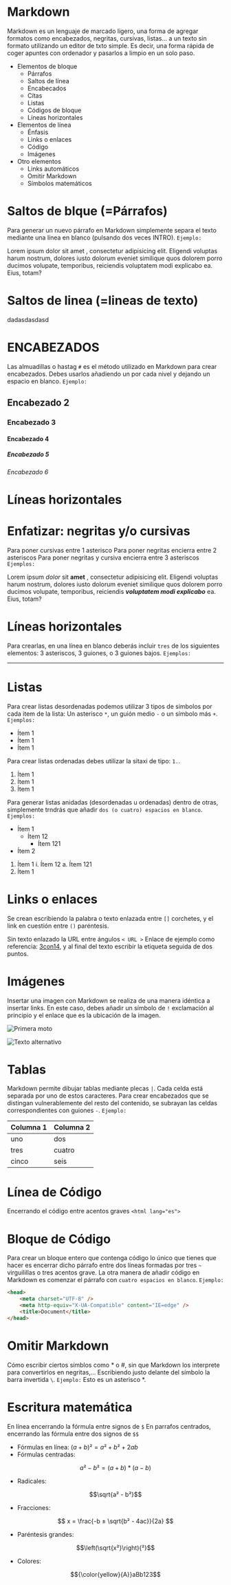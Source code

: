 # Markdown

Markdown es un lenguaje de marcado ligero, una forma de agregar formatos como encabezados, negritas, cursivas, listas... a un texto sin formato utilizando un editor de txto simple. Es decir, una forma rápida de coger apuntes con ordenador y pasarlos a limpio en un solo paso.

- Elementos de bloque
  - Párrafos
  - Saltos de línea
  - Encabecados
  - Cítas
  - Listas
  - Códigos de bloque
  - Líneas horizontales
- Elementos de línea
  - Énfasis
  - Links o enlaces
  - Código
  - Imágenes
- Otro elementos
  - Links automáticos
  - Omitir Markdown
  - Símbolos matemáticos

# Saltos de blque (=Párrafos)

Para generar un nuevo párrafo en Markdown simplemente separa el texto mediante una línea en blanco (pulsando dos veces INTRO). `Ejemplo:`

Lorem ipsum dolor sit amet , consectetur adipisicing elit. Eligendi voluptas harum nostrum, dolores iusto dolorum eveniet similique quos dolorem porro ducimos volupate, temporibus, reiciendis voluptatem modi explicabo ea. Eius, totam?

# Saltos de linea (=lineas de texto)

dadasdasdasd

# ENCABEZADOS

Las almuadillas o hastag `#` es el método utilizado en Markdown para crear encabezados. Debes usarlos añadiendo un por cada nivel y dejando un espacio en blanco.
`Ejemplo:`

## Encabezado 2

### Encabezado 3

#### Encabezado 4

##### Encabezado 5

###### Encabezado 6

# Líneas horizontales

# Enfatizar: negritas y/o cursivas

Para poner cursivas entre 1 asterisco Para poner negritas encierra entre 2 asteriscos Para poner negritas y cursiva encierra entre 3 asteriscos `Ejemplos:`

Lorem ipsum *dolor* sit **amet** , consectetur adipisicing elit. Eligendi voluptas harum nostrum, dolores iusto dolorum eveniet similique quos dolorem porro ducimos volupate, temporibus, reiciendis ***voluptatem modi explicabo*** ea. Eius, totam?

# Líneas horizontales

Para crearlas, en una línea en blanco deberás incluir `tres` de los siguientes elementos: 3 asteriscos, 3 guiones, o 3 guiones bajos. `Ejemplos:`

***

# Listas

Para crear listas desordenadas podemos utilizar 3 tipos de simbolos por cada item de la lista: Un asterisco `*`, un guión medio `-` o un símbolo más `+`. `Ejemplos:`

* Ítem 1
* Ítem 1
* Ítem 1

Para crear listas ordenadas debes utilizar la sitaxi de tipo: `1.`.

1. Ítem 1
2. Ítem 1
3. Ítem 1

Para generar listas anidadas (desordenadas u ordenadas) dentro de otras, simplemente trndrás que añadir `dos (o cuatro) espacios en blanco`. `Ejemplos:`

* Ítem 1
    * Ítem 12
        * Ítem 121
* Ítem 2
1. Ítem 1
    i. Ítem 12
        a. Ítem 121
2. Ítem 1

# Links o enlaces

Se crean escribiendo la palabra o texto enlazada entre `[]` corchetes, y el link en cuestión entre `()` paréntesis.

Sin texto enlazado la URL entre ángulos `< URL >`  Enlace de ejemplo como referencia: [3con14](https://3con14.es/), y al final del texto escribir la etiqueta seguida de dos puntos.

# Imágenes

Insertar una imagen con Markdown se realiza de una manera idéntica a insertar links. En este caso, debes añadir un símbolo de `!` exclamación al principio y el enlace que es la ubicación de la imagen.

![Primera moto](https://media.totmoto.com/product/yamaha-x-max-ie-125-abs-800x800.jpeg "Segunda moto")

![Texto alternativo](https://www.motofichas.com/images/cache/01-yamaha-xmax-125-250-momo-estudio-739-a.jpg "Título alternativo")

# Tablas

Markdown permite dibujar tablas mediante plecas `|`. Cada celda está separada por uno de estos caracteres. Para crear encabezados que se distingan vulnerablemente del resto del contenido, se subrayan las celdas correspondientes con guiones `-`. `Ejemplo:`

|Columna 1 | Columna 2 |
|--|--|
|uno|dos|
|tres|cuatro|
|cinco|seis|

# Línea de Código

Encerrando el código entre acentos graves `<html lang="es">`

# Bloque de Código

Para crear un bloque entero que contenga código lo único que tienes que hacer es encerrar dicho párrafo entre dos líneas formadas por tres `~` virguilillas o tres acentos grave. La otra manera de añadir código en Markdown es comenzar el párrafo con `cuatro espacios en blanco`. `Ejemplo:`

~~~ html
<head>
    <meta charset="UTF-8" />
    <meta http-equiv="X-UA-Compatible" content="IE=edge" />
    <title>Document</title>
</head>
~~~

# Omitir Markdown

Cómo escribir ciertos símblos como * o #, sin que Markdown los interprete para convertirlos en negritas,... Escribiendo justo delante del símbolo la barra invertida `\`. `Ejemplo:` Esto es un asterisco \*.

# Escritura matemática

En línea encerrando la fórmula entre signos de `$` En parrafos centrados, encerrando las fórmula entre dos signos de `$$`

* Fórmulas en línea: $(a+b)² = a² + b² + 2ab$
* Fórmulas centradas: 

$$a² - b² =(a + b) * (a - b)$$

* Radicales: 

$$\sqrt{a² - b²}$$

* Fracciones:
 
$$ x = \frac{-b ± \sqrt{b² - 4ac}}{2a} $$

* Paréntesis grandes: 

$$\left(\sqrt{x²}\right){²}$$

* Colores: 

$${\color{yellow}{A}}aBb123$$
